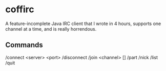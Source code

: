 # coffirc
A feature-incomplete Java IRC client that I wrote in 4 hours, supports 
one channel at a time, and is really horrendous.

## Commands

/connect \<server\> \<port\>
/disconnect
/join \<channel\> \[<key>\]
/part
/nick
/list
/quit
